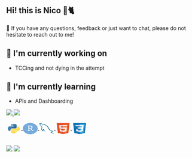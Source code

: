 ## Hi! this is Nico 🧗🐈

💬 If you have any questions, feedback or just want to chat, please do not hesitate to reach out to me!

## 🔭 I'm currently working on

- TCCing and not dying in the attempt

## 🌱 I'm currently learning

- APIs and Dashboarding

<div>
  <a href="https://github.com/nicoscience">
    <img height="150em" src="https://github-readme-stats.vercel.app/api/top-langs/?username=nicoscience&layout=compact&langs_count=7&theme=dracula"/>
    <img height="150em" src="https://github-readme-stats.vercel.app/api?username=nicoscience&show_icons=true&theme=dracula&include_all_commits=true&count_private=true"/>

</div>
<div style="display: inline_block"><br>
  <img align="center" alt="Nico-Python" height="30" width="40" src="https://raw.githubusercontent.com/devicons/devicon/master/icons/python/python-original.svg">
  <img align="center" alt="Nico-R" height="30" width="40" src="https://raw.githubusercontent.com/devicons/devicon/master/icons/rstudio/rstudio-original.svg">
 <!-- <img align="center" alt="Nico-MongoDB" height="30" width="40" src="https://raw.githubusercontent.com/devicons/devicon/master/icons/mongodb/mongodb-original.svg"> -->
  <img align="center" alt="Nico-SQL" height="30" width="40" src="https://raw.githubusercontent.com/devicons/devicon/master/icons/mysql/mysql-original.svg">
  <img align="center" alt="Nico-HTML" height="30" width="40" src="https://raw.githubusercontent.com/devicons/devicon/master/icons/html5/html5-original.svg">
  <img align="center" alt="Nico-CSS" height="30" width="40" src="https://raw.githubusercontent.com/devicons/devicon/master/icons/css3/css3-original.svg">
</div>
  
  ##
 
<div> 
  <a href="https://www.linkedin.com/in/nicolas-lopez-guerra" target="_blank"><img src="https://img.shields.io/badge/-LinkedIn-%230077B5?style=for-the-badge&logo=linkedin&logoColor=white" target="_blank"></a> 
  <a href="https://instagram.com/nicoscience_" target="_blank"><img src="https://img.shields.io/badge/-Instagram-%23E4405F?style=for-the-badge&logo=instagram&logoColor=white" target="_blank"></a>

</div>

